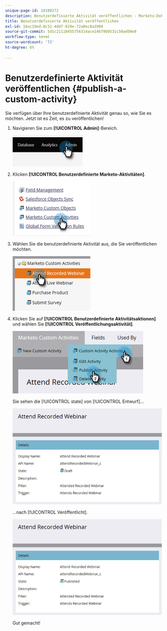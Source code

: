 ```yaml
---
unique-page-id: 10100272
description: Benutzerdefinierte Aktivität veröffentlichen - Marketo-Dokumente - Produktdokumentation
title: Benutzerdefinierte Aktivität veröffentlichen
exl-id: 16ac19ed-8c31-4ddf-819e-72a0ec8a3904
source-git-commit: 5d1c21118455756314ace14679b0531c50ad08e8
workflow-type: tm+mt
source-wordcount: '72'
ht-degree: 6%

---
```


# Benutzerdefinierte Aktivität veröffentlichen {#publish-a-custom-activity}

Sie verfügen über Ihre benutzerdefinierte Aktivität genau so, wie Sie es möchten. Jetzt ist es Zeit, es zu veröffentlichen!

1. Navigieren Sie zum **[!UICONTROL Admin]**-Bereich.

   ![](assets/publish-a-custom-activity-1.png)

1. Klicken **[!UICONTROL Benutzerdefinierte Marketo-Aktivitäten]**.

   ![](assets/publish-a-custom-activity-2.png)

1. Wählen Sie die benutzerdefinierte Aktivität aus, die Sie veröffentlichen möchten.

   ![](assets/publish-a-custom-activity-3.png)

1. Klicken Sie auf **[!UICONTROL Benutzerdefinierte Aktivitätsaktionen]** und wählen Sie **[!UICONTROL Veröffentlichungsaktivität]**.

   ![](assets/publish-a-custom-activity-4.png)

   Sie sehen die [!UICONTROL state] von [!UICONTROL Entwurf]...

   ![](assets/publish-a-custom-activity-5.png)

   ...nach [!UICONTROL Veröffentlicht].

   ![](assets/publish-a-custom-activity-6.png)

   Gut gemacht!
